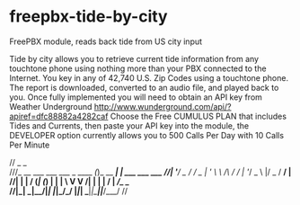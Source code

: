 freepbx-tide-by-city
======================

FreePBX module, reads back tide from US city input

Tide by city allows you to retrieve current tide information from any touchtone phone using nothing more than your PBX connected to the Internet. You key in any of 42,740 U.S. Zip Codes using a touchtone phone. The report is downloaded, converted to an audio file, and played back to you.
Once fully implemented you will need to obtain an API key from Weather Underground http://www.wunderground.com/api/?apiref=dfc88882a4282caf  Choose the Free CUMULUS PLAN that includes Tides and Currents, then paste your API key into the module, the DEVELOPER option currently allows you to 500 Calls Per Day with 10 Calls Per Minute

//                                  _          _               
///_ __ ___  ___ ___  _ ____      _(_)_ __ ___| | ___  ___ ___ 
//| '__/ _ \/ __/ _ \| '_ \ \ /\ / / | '__/ _ \ |/ _ \/ __/ __|
//| | |  __/ (_| (_) | | | \ V  V /| | | |  __/ |  __/\__ \__ \
//|_|  \___|\___\___/|_| |_|\_/\_/ |_|_|  \___|_|\___||___/___/
//                                                             